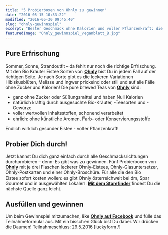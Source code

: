 ```yaml
---
title: "5 Probierboxen von Ohnly zu gewinnen"
date: "2016-05-15 10:33:22"
modified: "2016-05-30 09:45:40"
slug: "ohnly-gewinnspiel"
excerpt: "Bester Geschmack ohne Kalorien und voller Pflanzenkraft: die perfekte Erfrischung für den Sommer. Jetzt heißt es mitmachen! Mit etwas Glück kannst Du eine von 5 Probierboxen von Ohnly gewinnen. "
featuredImage: "Ohnly_gewinnspiel_veganblatt_B.jpg"
---
```


## Pure Erfrischung

Sommer, Sonne, Strandoutfit – da fehlt nur noch die richtige Erfrischung. Mit den Bio Kräuter Eistee Sorten von **[Ohnly](http://ohnly.bio)** bist Du in jedem Fall auf der richtigen Seite. Je nach Sorte gibt es die leckeren Variationen Hibiskusblüten, Melisse und Ingwer prickelnd oder still und auf alle Fälle ohne Zucker und Kalorien! Die pure brewed Teas von [**Ohnly**](http://ohnly.bio/) sind:

*   ganz ohne Zucker oder Süßungsmittel und haben Null Kalorien
*   natürlich kräftig durch ausgesuchte Bio-Kräuter, -Teesorten und -Gewürze
*   voller wertvollen Inhaltsstoffen, schonend verarbeitet
*   ehrlich: ohne künstliche Aromen, Farb- oder Konservierungsstoffe

Endlich wirklich gesunder Eistee - voller Pflanzenkraft!

## Probier Dich durch!

Jetzt kannst Du dich ganz einfach durch alle Geschmacksrichtungen durchprobieren – denn: Es gibt was zu gewinnen. Fünf Probierboxen von [**Ohnly**](http://ohnly.bio/) mit je drei Flaschen leckerer Ohnly-Eistees, Ohnly-Glasuntersetzer, Ohnly-Postkarten und einer Ohnly-Broschüre. Für alle die den Bio Eistee sofort kosten wollen: es gibt Ohnly österreichweit bei dm, Spar Gourmet und in ausgewählten Lokalen. [**Mit dem Storefinder**](http://ohnly.bio/ohnly-kaufen-store-finder/) findest Du die nächste Quelle ganz leicht.

## Ausfüllen und gewinnen

Um beim Gewinnspiel mitzumachen, like [**Ohnly auf Facebook**](https://www.facebook.com/ohnlybio/?fref=ts) und fülle das Teilnahmeformular aus. Mit ein bisschen Glück bist Du dabei. Wir drücken die Daumen! Teilnahmeschluss: 29.5.2016 \[luckyform /\]